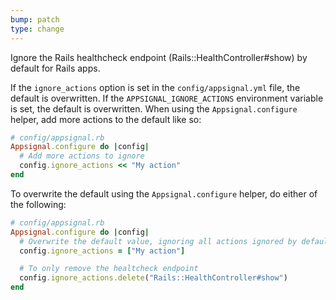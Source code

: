 ```yaml
---
bump: patch
type: change
---
```


Ignore the Rails healthcheck endpoint (Rails::HealthController#show) by default for Rails apps.

If the `ignore_actions` option is set in the `config/appsignal.yml` file, the default is overwritten.
If the `APPSIGNAL_IGNORE_ACTIONS` environment variable is set, the default is overwritten.
When using the `Appsignal.configure` helper, add more actions to the default like so:

```ruby
# config/appsignal.rb
Appsignal.configure do |config|
  # Add more actions to ignore
  config.ignore_actions << "My action"
end
```

To overwrite the default using the `Appsignal.configure` helper, do either of the following:

```ruby
# config/appsignal.rb
Appsignal.configure do |config|
  # Overwrite the default value, ignoring all actions ignored by default
  config.ignore_actions = ["My action"]

  # To only remove the healtcheck endpoint
  config.ignore_actions.delete("Rails::HealthController#show")
end
```

